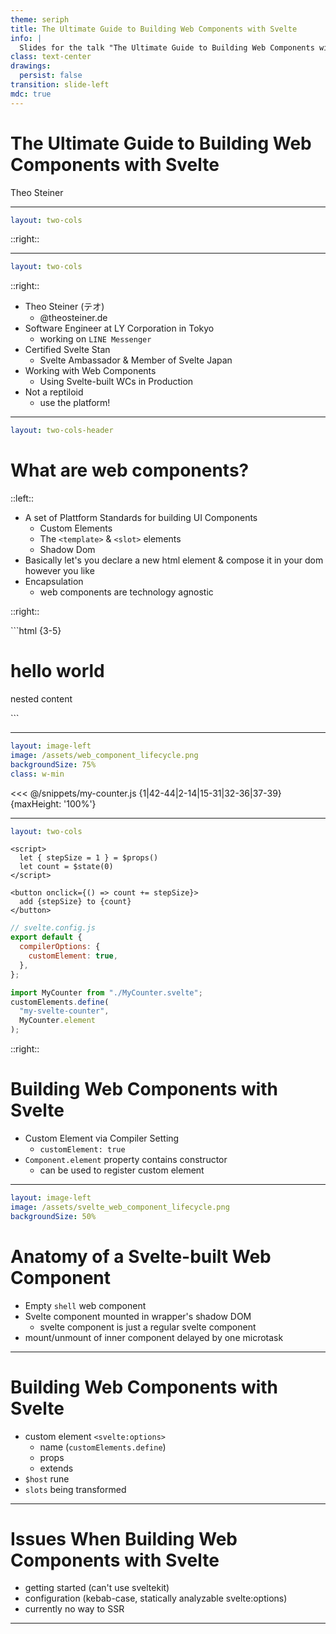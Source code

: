 ```yaml
---
theme: seriph
title: The Ultimate Guide to Building Web Components with Svelte
info: |
  Slides for the talk "The Ultimate Guide to Building Web Components with Svelte" held at Svelte Summit 2025 in Barcelona by Theo Steiner.
class: text-center
drawings:
  persist: false
transition: slide-left
mdc: true
---
```


# The Ultimate Guide to Building Web Components with Svelte

Theo Steiner

<!--
Hey everyone, welcome to "The Ultimate Guide to Building Web Components with Svelte".
If you've ever been nervous about speaking in front of people, try putting 'ultimate guide' in name of your talk.
Really ups the game a bit.
But before you watch me crash and burn trying to live up to that title,
Let's get a bit meta for a second and talk about why you would even want to build web components in the first place.
-->

---

```yaml
layout: two-cols
```

<div style="background-image: url(/assets/harris_richard.png);" class="relative h-full bg-contain bg-no-repeat">
  <div 
    style="background-image: url(/assets/harris_lizard.png);"
    class="absolute inset-0 bg-contain bg-no-repeat opacity-0 transition-opacity" 
    :class="{
      'opacity-50': $clicks === 2,
      'opacity-100': $clicks >= 3
    }"
  />
  <div 
    v-click="4"
    style="background-image: url(/assets/harris_lizard_conspiracy.png);"
    class="absolute inset-0  bg-contain bg-no-repeat" 
  />
</div>

::right::

<div class="relative h-full w-full">
<div v-click="1" style="background-image: url(/assets/rich_harris_why_i_dont_use_webcomponents.png);" class="bg-contain bg-no-repeat bg-center absolute inset-0"/>
<div class="absolute inset-0 transform rotate-6 scale-75">
  <Tweet v-click="2" id="1839484645194277111"/>
</div>
<div class="absolute inset-0 transform -rotate-6">
  <Tweet v-click="3" id="1844134732306792631"/>
</div>
</div>

<!--
Since most of you folks are probably devote disciples of his,
I thought we could maybe get Svelte Jesus, ugh I mean, Rich Harris to tell you why you should use web components.
But, since I'm terrified of unscripted live interaction, instead of asking the real Rich in the audience, I did what any sane person would do and went on twitter to find his endorsements.

Let's see, what do we have here..?
[click] "WHY I DON'T USE WEB COMPONENTS"... uhm okay, maybe rich wasn't as pro-platform as I thought..
[click] "If I could bill someone for the time I've spent working __around__ web components in svelte, I'd be a rich man"
...Now that's a bit negative, don't you think?
[click] "the right answer is 'don't use web components and you'll never have to think about this madness'"
Damn... that's devastating.
[click] But, of course Rich would say something like that.
I mean look at his lizardy face!
He __is__ one of them. Big JavaScript. THEY want you to send bloated bundles to your users so they can feed on your bandwidth!
Web Components surely are the future, I mean, "USE THE PLATFORM!", right?!
So let's maybe consult somebody more trustworthy to get our facts right..
You know, somebody who has no reason to hide the truth from you in order to farm orange github stars.
Like, let's say, someone who gives a talk on web components.
Like, you know, me!
-->

---

```yaml
layout: two-cols
```

<div style="background-image: url(/assets/theo_steiner.webp);" class="relative h-full bg-cover bg-no-repeat bg-center mx-1.5rem"/>

::right::

<div class="relative h-full w-full">

<v-clicks>

- Theo Steiner (テオ)
  - <ri-bluesky-fill/> @theosteiner.de
- Software Engineer at LY Corporation in Tokyo
  - <ri-line-fill/> working on `LINE Messenger`
- Certified Svelte Stan
  - <ri-svelte-fill/> Svelte Ambassador & Member of Svelte Japan
- Working with Web Components
  - <ion-logo-web-component/> Using Svelte-built WCs in Production
- Not a reptiloid
  - <ion-logo-python/> use the platform!

</v-clicks>

<div class="absolute inset-0 transform -rotate-6">
  <Tweet v-click="6" id="1833417673251946987"/>
</div>
<div v-click="7" style="background-image: url(/assets/theo_whats_in_the_box.png);" class="bg-contain bg-no-repeat bg-center absolute inset-0"/>
<div v-click="8" style="background-image: url(/assets/theo_components_at_home.png);" class="bg-contain bg-no-repeat bg-center absolute inset-0 transform rotate-6"/>
</div>

<!--
So, who am I, you ask?
[click] My name is Theo Steiner and I'm a software engineer at LY Corporation in Tokyo.
[click] For my dayjob, I get to work on LINE, which is the most popular messenger app in Japan with over 150 million monthly active users.
[click] I'm also a "svelte ambassador", which basically means I'm a certified svelte stan, and have been for years.
Svelte was actually my introduction to frontend development and I owe a lot to the framework and the awesome people behind it.
To give back to the community, I help organize meetups in Japan, so if you're ever in the area, feel free to reach out.
[click] And of course, I work with web components on a daily basis, hence this talk.
[click] Also, and I can't believe I have to say this, but I'm totally not JavaScript loving reptile in disguise, I promise!

So now that you know that my opinion on web components can be trusted, let's look through my tweets to try undo the damage Rich's statements have done to web components.

[click] "pretending web components have solved frontend is just so disingenuous. 🌶️ there are just so many rough edges, I think it is literally impossible to build anything substantial without having to cut at least some corners"
Wait... what? That one must have snuck in there by accident, I thought we wanted to be positive here.
[click] "building accessible web components is the kind of task that makes maintaining cobol mainframes look like a dream job"
this is getting worse by the minute.
[click] Okay, I give up, Big JavaScript won, web components are not a silver bullet.
It's true, in most cases you probably shouldn't use them & stick to a modern frontend framework... like svelte!
But while they might not the future for all of Web Development, they do have some properties that make them a invaluable for certain, specific use cases.
-->

---

```yaml
layout: two-cols-header
```

# What are web components?

::left::

<v-clicks class="min-h-full">

- A set of Plattform Standards for building UI Components
  - Custom Elements
  - The `<template>` & `<slot>` elements
  - Shadow Dom
- Basically let's you declare a new html element & compose it in your dom however you like
- Encapsulation
  - web components are technology agnostic

</v-clicks>

::right::

<div v-click="2" class="px-4">
```html {3-5}
<html>
  <h1>hello world</h1>
  <my-element>
    <p>nested content</p>
  </my-element>
</html>
```
</div>

<!--
An ultimate guide to building web components would not be complete, without giving a primer about what `web components` even are.
[click] The name "Web components" actually is an umbrella term for a collection of APIs, that allow us to build Components, that is,  a reusable piece of UI,
using native browser features.
While we are normally confined to using only html elements browsers provide, custom elements allow us to extend the html with elements we can implement ourselves.
These custom elements are implemented as classes that extend a base `HTMLElement` class and are notified about their state in the DOM via lifecycle methods.
In order to compose with native html elements, they can define "holes" in their markup by using the `<slot>` element.
If you have used svelte before version 5, you might be familiar with slots as a way to nest content within a component.
The last API that is part of the web components standard is this thing called the "shadow dom" - a technology for attaching isolated DOM trees to our document.
Simply put, it allows us to encapsulate our component's markup and styles, so that they are not affected by the outside world and vice versa.
[click] This encapsulation is precisely what makes web components worth using.
While they might not be the best choice to base your stack on in a vacuum, in practice, things are messy & we don't always get to work with nice unified tech stacks.
We might have varying tech stacks across products, or even ship our code to third parties where we don't know what technology they are using.
In my opinion, this is the use case where web components shine the most.
Not like the name suggests, as "components" that help you organize individual pieces of codes,
but rather as encapsulation tools that let you distribute your code without having to worry about compatibility.
For example at LINE, we use custom elements to share reusable components between different products.
That way, even if the frameworks or framework version differ across products, we still can share an implementation.
Another use case that comes to mind is distributing small self-contained units of code.
Like, for example, a checkout widget that you can just drop onto your website to handle payments.
-->

---

```yaml
layout: image-left
image: /assets/web_component_lifecycle.png
backgroundSize: 75%
class: w-min
```

<div class="max-h-full overflow-auto">
<WcCounter/>
<<< @/snippets/my-counter.js {1|42-44|2-14|15-31|32-36|37-39}{maxHeight: '100%'}
</div>

<!--
Now let's quickly go over how custom elements are built using vanilla javascript.
While the example looks a bit verbose, it is actually just a very simple counter component, where the value the counter is incremented by can be set via an attribute.
In this example, we subclass `HTMLElement` to create our own `MyCounter` custom element class.
[click] To register the custom element we call customElements.define() passing in a tag name and the class we defined above.
Once registered, we can use our custom element in the DOM like any other html element.
This means, we can instantiate the 'my-counter' element using the `document.createElement()` API.
[click] Upon creation, the element's constructor is called and properties are initialized.
To render our element, we need to attach it to the DOM, for example by appending it to the document body.
[click] This is where the `connectedCallback` lifecycle method is called, telling us that our element is now part of the DOM.
In the example, we create a button element and append it to the shadow root of our custom element.
We also setup an event listener for the button's click event.
You can sort of think of the `connectedCallback` as the equivalent of a svelte component's `onMount` lifecycle method.
Except that since svelte doesn't render for us, we have to manually insert and update our content in the DOM by calling the `render()` method.
[click] While our component is connected to the DOM, we are notified about changes to the attributes of our element via the `attributeChangedCallback`.
Please note, that since html attributes are always strings, we need to convert the attribute value to a number before storing it in our component's increments property.
Since we don't have reactivity in vanilla JavaScript we need to manually call `render()` to reflect the changed state in the UI.
[click] Finally, we have the `disconnectedCallback` lifecycle method, which is called when our element is removed from the DOM.
This is where we can clean up side effects we caused during our component's lifetime, such as adding event listeners or rendering to the dom.
-->

---

```yaml
layout: two-cols
```

<div class="mx-1.5rem flex flex-col gap-4">

```svelte
<script>
  let { stepSize = 1 } = $props()
  let count = $state(0)
</script>

<button onclick={() => count += stepSize}>
  add {stepSize} to {count}
</button>
```

<v-clicks at="1">

```javascript
// svelte.config.js
export default {
  compilerOptions: {
    customElement: true,
  },
};
```

</v-clicks>

<v-clicks at="2">

```javascript
import MyCounter from "./MyCounter.svelte";
customElements.define(
  "my-svelte-counter",
  MyCounter.element
);
```

</v-clicks>

</div>

::right::

# Building Web Components with Svelte

<v-clicks>

- Custom Element via Compiler Setting
  - `customElement: true`
- `Component.element` property contains constructor
  - can be used to register custom element

</v-clicks>

<!--
As you just saw, building web components using vanilla JavaScript quickly turns your code into imperative spaghetti rather quickly.
I don't have to tell you that svelte allows us to write the same functionality in way less, declarative code.
But how do we turn this svelte component into a custom element?
[click] Literally all we have to do for this to work is adding `customElement: true` to the compiler settings in our svelte config.
If we build our project now, an `element` property is newly added to the default export of our compiled svelte component.
[click] This property contains the constructor for a custom element version of our component.
We can now pass this constructor alongside a tag name to `customElements.define()` to register the component with the window's custom element registry.
Once we've registered it, all that's left to do is using our tag name to reference the element within our html & our svelte component magically renders within any context,
be it vanilla JS or another framework like react or vue.
-->

---

```yaml
layout: image-left
image: /assets/svelte_web_component_lifecycle.png
backgroundSize: 50%
```

# Anatomy of a Svelte-built Web Component

- Empty `shell` web component
- Svelte component mounted in wrapper's shadow DOM
  - svelte component is just a regular svelte component
- mount/unmount of inner component delayed by one microtask

<!--
TODO: explain lifecycle & svelte component wrapped by an empty web component shell responsible for mounting & unmounting, as well as converting attributes to props.
-->

---

# Building Web Components with Svelte

- custom element `<svelte:options>`
  - name (`customElements.define`)
  - props
  - extends
- `$host` rune
- `slots` being transformed

<!--
TODO: explain that our initial svelte component did not convert it's stepSize prop from a `step-size` attribute to a number & therefore has a bug.
TODO: explain other settings possible using svelte:options (name, extends, shadowrootmode)
TODO: explain `$host` rune
-->

---

# Issues When Building Web Components with Svelte

- getting started (can't use sveltekit)
- configuration (kebab-case, statically analyzable svelte:options)
- currently no way to SSR

---
